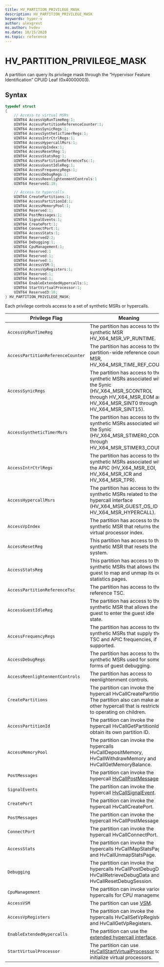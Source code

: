 ```yaml
---
title: HV_PARTITION_PRIVILEGE_MASK
description: HV_PARTITION_PRIVILEGE_MASK
keywords: hyper-v
author: alexgrest
ms.author: hvdev
ms.date: 10/15/2020
ms.topic: reference
---
```


# HV_PARTITION_PRIVILEGE_MASK

A partition can query its privilege mask through the “Hypervisor Feature Identification” CPUID Leaf (0x40000003).

## Syntax

```c
typedef struct
{
    // Access to virtual MSRs
    UINT64 AccessVpRunTimeReg:1;
    UINT64 AccessPartitionReferenceCounter:1;
    UINT64 AccessSynicRegs:1;
    UINT64 AccessSyntheticTimerRegs:1;
    UINT64 AccessIntrCtrlRegs:1;
    UINT64 AccessHypercallMsrs:1;
    UINT64 AccessVpIndex:1;
    UINT64 AccessResetReg:1;
    UINT64 AccessStatsReg:1;
    UINT64 AccessPartitionReferenceTsc:1;
    UINT64 AccessGuestIdleReg:1;
    UINT64 AccessFrequencyRegs:1;
    UINT64 AccessDebugRegs:1;
    UINT64 AccessReenlightenmentControls:1
    UINT64 Reserved1:18;

    // Access to hypercalls
    UINT64 CreatePartitions:1;
    UINT64 AccessPartitionId:1;
    UINT64 AccessMemoryPool:1;
    UINT64 Reserved:1;
    UINT64 PostMessages:1;
    UINT64 SignalEvents:1;
    UINT64 CreatePort:1;
    UINT64 ConnectPort:1;
    UINT64 AccessStats:1;
    UINT64 Reserved2:2;
    UINT64 Debugging:1;
    UINT64 CpuManagement:1;
    UINT64 Reserved:1
    UINT64 Reserved:1;
    UINT64 Reserved:1;
    UINT64 AccessVSM:1;
    UINT64 AccessVpRegisters:1;
    UINT64 Reserved:1;
    UINT64 Reserved:1;
    UINT64 EnableExtendedHypercalls:1;
    UINT64 StartVirtualProcessor:1;
    UINT64 Reserved3:10;
} HV_PARTITION_PRIVILEGE_MASK;
 ```

Each privilege controls access to a set of synthetic MSRs or hypercalls.

| Privilege Flag                        | Meaning                                       |
|---------------------------------------|-----------------------------------------------|
|`AccessVpRunTimeReg`                   | The partition has access to the synthetic MSR HV_X64_MSR_VP_RUNTIME. |
|`AccessPartitionReferenceCounter`      | The partition has access to the partition-wide reference count MSR, HV_X64_MSR_TIME_REF_COUNT. |
|`AccessSynicRegs`                      | The partition has access to the synthetic MSRs associated with the Synic (HV_X64_MSR_SCONTROL through HV_X64_MSR_EOM and HV_X64_MSR_SINT0 through HV_X64_MSR_SINT15).|
|`AccessSyntheticTimerMsrs`             | The partition has access to the synthetic MSRs associated with the Synic (HV_X64_MSR_STIMER0_CONFIG through HV_X64_MSR_STIMER3_COUNT). |
|`AccessIntrCtrlRegs`                   | The partition has access to the synthetic MSRs associated with the APIC (HV_X64_MSR_EOI, HV_X64_MSR_ICR and HV_X64_MSR_TPR). |
|`AccessHypercallMsrs`                  | The partition has access to the synthetic MSRs related to the hypercall interface (HV_X64_MSR_GUEST_OS_ID and HV_X64_MSR_HYPERCALL). |
|`AccessVpIndex`                        | The partition has access to the synthetic MSR that returns the virtual processor index. |
|`AccessResetReg`                       | This partition has access to the synthetic MSR that resets the system. |
|`AccessStatsReg`                       | This partition has access to the synthetic MSRs that allows the guest to map and unmap its own statistics pages. |
|`AccessPartitionReferenceTsc`          | The partition has access to the reference TSC. |
|`AccessGuestIdleReg`                   | The partition has access to the synthetic MSR that allows the guest to enter the guest idle state. |
|`AccessFrequencyRegs`                  | The partition has access to the synthetic MSRs that supply the TSC and APIC frequencies, if supported. |
|`AccessDebugRegs`                      | The partition has access to the synthetic MSRs used for some forms of guest debugging. |
|`AccessReenlightenmentControls`        | The partition has access to reenlightenment controls. |
|`CreatePartitions`                     | The partition can invoke the hypercall HvCallCreatePartition. The partition also can make any other hypercall that is restricted to operating on children. |
|`AccessPartitionId`                    | The partition can invoke the hypercall HvCallGetPartitionId to obtain its own partition ID. |
|`AccessMemoryPool`                     | The partition can invoke the hypercalls HvCallDepositMemory, HvCallWithdrawMemory and HvCallGetMemoryBalance. |
|`PostMessages`                         | The partition can invoke the hypercall [HvCallPostMessage](../hypercalls/HvCallPostMessage.md). |
|`SignalEvents`                         | The partition can invoke the hypercall [HvCallSignalEvent](../hypercalls/HvCallSignalEvent.md). |
|`CreatePort`                           | The partition can invoke the hypercall HvCallCreatePort.  |
|`PostMessages`                         | The partition can invoke the hypercall HvCallPostMessage. |
|`ConnectPort`                          | The partition can invoke the hypercall HvCallConnectPort. |
|`AccessStats`                          | The partition can invoke the hypercalls HvCallMapStatsPage and HvCallUnmapStatsPage. |
|`Debugging`                            | The partition can invoke the hypercalls HvCallPostDebugData, HvCallRetrieveDebugData and HvCallResetDebugSession. |
|`CpuManagement`                        | The partition can invoke various hypercalls for CPU management. |
|`AccessVSM`                            | The partition can use [VSM](../vsm.md). |
|`AccessVpRegisters`                    | The partition can invoke the hypercalls HvCallSetVpRegisters and HvCallGetVpRegisters. |
|`EnableExtendedHypercalls`             | The partition can use the [extended hypercall interface](../hypercall-interface.md#extended-hypercall-interface). |
|`StartVirtualProcessor`                | The partition can use [HvCallStartVirtualProcessor](../hypercalls/HvCallStartVirtualProcessor.md) to initialize virtual processors. |
